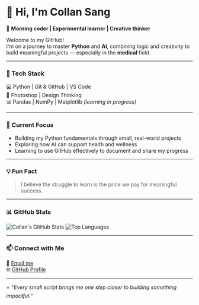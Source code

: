 # 👋 Hi, I'm Collan Sang

🌅 **Morning coder | Experimental learner | Creative thinker**

Welcome to my GitHub!  
I'm on a journey to master **Python** and **AI**, combining logic and creativity to build meaningful projects — especially in the **medical** field.

---

### 🧰 Tech Stack
💻 Python | Git & GitHub | VS Code  
🎨 Photoshop | Design Thinking  
📊 Pandas | NumPy | Matplotlib *(learning in progress)*

---

### 🚀 Current Focus
- Building my Python fundamentals through small, real-world projects  
- Exploring how AI can support health and wellness  
- Learning to use GitHub effectively to document and share my progress

---

### 💡 Fun Fact
> I believe the struggle to learn is the price we pay for meaningful success.

---

### 📊 GitHub Stats

![Collan's GitHub Stats](https://github-readme-stats.vercel.app/api?username=collansang&show_icons=true&theme=radical)
![Top Languages](https://github-readme-stats.vercel.app/api/top-langs/?username=collansang&layout=compact&theme=radical)

---

### 📫 Connect with Me
📧 [Email me](collankimtaisang@gmail.com)  
🌐 [GitHub Profile](https://github.com/collansang)

---

⭐ *“Every small script brings me one step closer to building something impactful.”*
